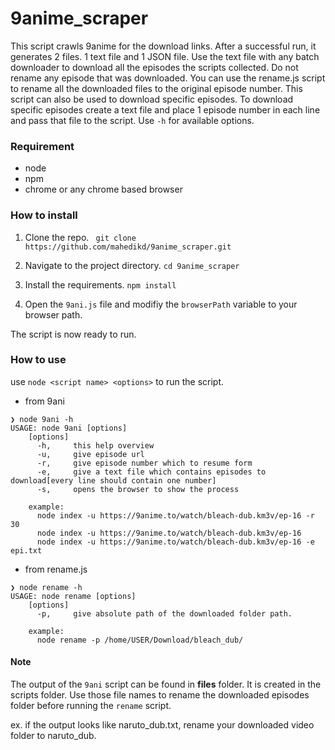 # 9anime_scraper

This script crawls 9anime for the download links. After a successful run, it generates 2 files. 1 text file and 1 JSON file. Use the text file with any batch downloader to download all the episodes the scripts collected. Do not rename any episode that was downloaded. You can use the rename.js script to rename all the downloaded files to the original episode number. This script can also be used to download specific episodes. To download specific episodes create a text file and place 1 episode number in each line and pass that file to the script. Use `-h` for available options.

### Requirement

- node
- npm
- chrome or any chrome based browser

### How to install

1. Clone the repo.
   ` git clone https://github.com/mahedikd/9anime_scraper.git`

1. Navigate to the project directory.
   `cd 9anime_scraper`
1. Install the requirements.
   `npm install`
1. Open the `9ani.js` file and modifiy the `browserPath` variable to your browser path.

The script is now ready to run.

### How to use

use `node <script name> <options>` to run the script.

- from 9ani

```
❯ node 9ani -h
USAGE: node 9ani [options]
    [options]
      -h,     this help overview
      -u,     give episode url
      -r,     give episode number which to resume form
      -e,     give a text file which contains episodes to download[every line should contain one number]
      -s,     opens the browser to show the process

    example:
      node index -u https://9anime.to/watch/bleach-dub.km3v/ep-16 -r 30
      node index -u https://9anime.to/watch/bleach-dub.km3v/ep-16
      node index -u https://9anime.to/watch/bleach-dub.km3v/ep-16 -e epi.txt
```

- from rename.js

```
❯ node rename -h
USAGE: node rename [options]
    [options]
      -p,     give absolute path of the downloaded folder path.

    example:
      node rename -p /home/USER/Download/bleach_dub/
```

#### Note

The output of the `9ani` script can be found in **files** folder. It is created in the scripts folder. Use those file names to rename the downloaded episodes folder before running the `rename` script.

ex. if the output looks like naruto_dub.txt, rename your downloaded video folder to naruto_dub.
